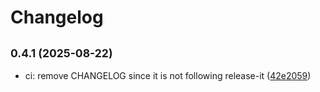 # Changelog

## <small>0.4.1 (2025-08-22)</small>

* ci: remove CHANGELOG since it is not following release-it ([42e2059](https://github.com/genesys-ui/base-styles/commit/42e2059))
